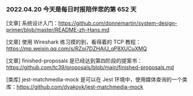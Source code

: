 ### 2022.04.20 今天是每日时报陪伴您的第 652 天

[文章] 系统设计入门：<https://github.com/donnemartin/system-design-primer/blob/master/README-zh-Hans.md>

[文章] 使用 Wireshark 练习摸的到，看得着的 TCP 教程：<https://mp.weixin.qq.com/s/RZoi7DZHAjU_qP8XUCuXMQ>

[文章] finished-proposals 是已经达到第四阶段的提案书：<https://github.com/tc39/proposals/blob/main/finished-proposals.md>

[类库] jest-matchmedia-mock 是可以在 Jest 环境中，使用媒体查询的一个类库：<https://github.com/dyakovk/jest-matchmedia-mock>
